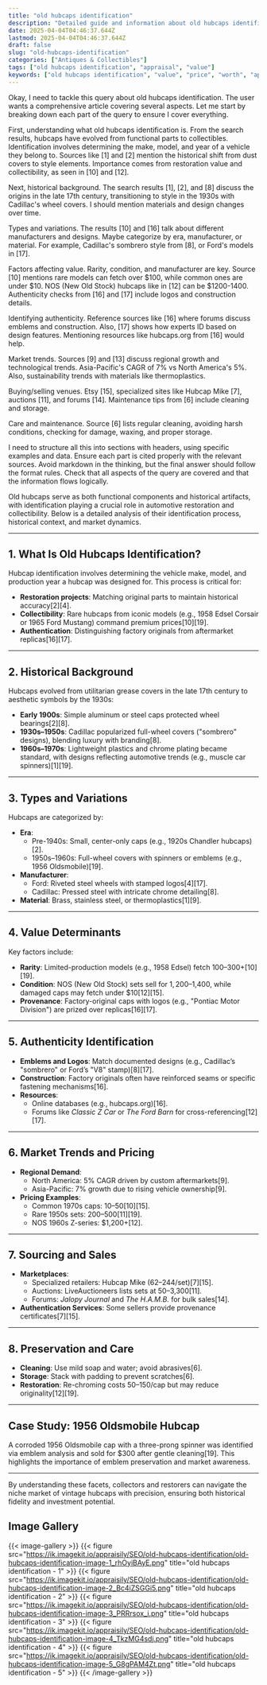 ```yaml
---
title: "old hubcaps identification"
description: "Detailed guide and information about old hubcaps identification"
date: 2025-04-04T04:46:37.644Z
lastmod: 2025-04-04T04:46:37.644Z
draft: false
slug: "old-hubcaps-identification"
categories: ["Antiques & Collectibles"]
tags: ["old hubcaps identification", "appraisal", "value"]
keywords: ["old hubcaps identification", "value", "price", "worth", "appraisal"]
---
```


<think>
Okay, I need to tackle this query about old hubcaps identification. The user wants a comprehensive article covering several aspects. Let me start by breaking down each part of the query to ensure I cover everything.

First, understanding what old hubcaps identification is. From the search results, hubcaps have evolved from functional parts to collectibles. Identification involves determining the make, model, and year of a vehicle they belong to. Sources like [1] and [2] mention the historical shift from dust covers to style elements. Importance comes from restoration value and collectibility, as seen in [10] and [12].

Next, historical background. The search results [1], [2], and [8] discuss the origins in the late 17th century, transitioning to style in the 1930s with Cadillac's wheel covers. I should mention materials and design changes over time.

Types and variations. The results [10] and [16] talk about different manufacturers and designs. Maybe categorize by era, manufacturer, or material. For example, Cadillac's sombrero style from [8], or Ford's models in [17].

Factors affecting value. Rarity, condition, and manufacturer are key. Source [10] mentions rare models can fetch over $100, while common ones are under $10. NOS (New Old Stock) hubcaps like in [12] can be $1200-1400. Authenticity checks from [16] and [17] include logos and construction details.

Identifying authenticity. Reference sources like [16] where forums discuss emblems and construction. Also, [17] shows how experts ID based on design features. Mentioning resources like hubcaps.org from [16] would help.

Market trends. Sources [9] and [13] discuss regional growth and technological trends. Asia-Pacific's CAGR of 7% vs North America's 5%. Also, sustainability trends with materials like thermoplastics.

Buying/selling venues. Etsy [15], specialized sites like Hubcap Mike [7], auctions [11], and forums [14]. Maintenance tips from [6] include cleaning and storage.

Care and maintenance. Source [6] lists regular cleaning, avoiding harsh conditions, checking for damage, waxing, and proper storage.

I need to structure all this into sections with headers, using specific examples and data. Ensure each part is cited properly with the relevant sources. Avoid markdown in the thinking, but the final answer should follow the format rules. Check that all aspects of the query are covered and that the information flows logically.
</think>

Old hubcaps serve as both functional components and historical artifacts, with identification playing a crucial role in automotive restoration and collectibility. Below is a detailed analysis of their identification process, historical context, and market dynamics.

---

## **1. What Is Old Hubcaps Identification?**
Hubcap identification involves determining the vehicle make, model, and production year a hubcap was designed for. This process is critical for:
- **Restoration projects**: Matching original parts to maintain historical accuracy[2][4].
- **Collectibility**: Rare hubcaps from iconic models (e.g., 1958 Edsel Corsair or 1965 Ford Mustang) command premium prices[10][19].
- **Authentication**: Distinguishing factory originals from aftermarket replicas[16][17].

---

## **2. Historical Background**
Hubcaps evolved from utilitarian grease covers in the late 17th century to aesthetic symbols by the 1930s:
- **Early 1900s**: Simple aluminum or steel caps protected wheel bearings[2][8].
- **1930s–1950s**: Cadillac popularized full-wheel covers ("sombrero" designs), blending luxury with branding[8].
- **1960s–1970s**: Lightweight plastics and chrome plating became standard, with designs reflecting automotive trends (e.g., muscle car spinners)[1][19].

---

## **3. Types and Variations**
Hubcaps are categorized by:
- **Era**: 
  - Pre-1940s: Small, center-only caps (e.g., 1920s Chandler hubcaps)[2].
  - 1950s–1960s: Full-wheel covers with spinners or emblems (e.g., 1956 Oldsmobile)[19].
- **Manufacturer**: 
  - Ford: Riveted steel wheels with stamped logos[4][17].
  - Cadillac: Pressed steel with intricate chrome detailing[8].
- **Material**: Brass, stainless steel, or thermoplastics[1][9].

---

## **4. Value Determinants**
Key factors include:
- **Rarity**: Limited-production models (e.g., 1958 Edsel) fetch $100–$300+[10][19].
- **Condition**: NOS (New Old Stock) sets sell for $1,200–$1,400, while damaged caps may fetch under $10[12][15].
- **Provenance**: Factory-original caps with logos (e.g., "Pontiac Motor Division") are prized over replicas[16][17].

---

## **5. Authenticity Identification**
- **Emblems and Logos**: Match documented designs (e.g., Cadillac’s "sombrero" or Ford’s "V8" stamp)[8][17].
- **Construction**: Factory originals often have reinforced seams or specific fastening mechanisms[16].
- **Resources**: 
  - Online databases (e.g., hubcaps.org)[16].
  - Forums like *Classic Z Car* or *The Ford Barn* for cross-referencing[12][17].

---

## **6. Market Trends and Pricing**
- **Regional Demand**: 
  - North America: 5% CAGR driven by custom aftermarkets[9].
  - Asia-Pacific: 7% growth due to rising vehicle ownership[9].
- **Pricing Examples**:
  - Common 1970s caps: $10–$50[10][15].
  - Rare 1950s sets: $200–$500[11][19].
  - NOS 1960s Z-series: $1,200+[12].

---

## **7. Sourcing and Sales**
- **Marketplaces**:
  - Specialized retailers: Hubcap Mike ($62–$244/set)[7][15].
  - Auctions: LiveAuctioneers lists sets at $50–$3,300[11].
  - Forums: *Jalopy Journal* and *The H.A.M.B.* for bulk sales[14].
- **Authentication Services**: Some sellers provide provenance certificates[7][15].

---

## **8. Preservation and Care**
- **Cleaning**: Use mild soap and water; avoid abrasives[6].
- **Storage**: Stack with padding to prevent scratches[6].
- **Restoration**: Re-chroming costs $50–$150/cap but may reduce originality[12][19].

---

## **Case Study: 1956 Oldsmobile Hubcap**
A corroded 1956 Oldsmobile cap with a three-prong spinner was identified via emblem analysis and sold for $300 after gentle cleaning[19]. This highlights the importance of emblem preservation and market awareness.

---

By understanding these facets, collectors and restorers can navigate the niche market of vintage hubcaps with precision, ensuring both historical fidelity and investment potential.


## Image Gallery

{{< image-gallery >}}
  {{< figure src="https://ik.imagekit.io/appraisily/SEO/old-hubcaps-identification/old-hubcaps-identification-image-1_rhOyiBAyE.png" title="old hubcaps identification - 1" >}}
  {{< figure src="https://ik.imagekit.io/appraisily/SEO/old-hubcaps-identification/old-hubcaps-identification-image-2_Bc4iZSGGi5.png" title="old hubcaps identification - 2" >}}
  {{< figure src="https://ik.imagekit.io/appraisily/SEO/old-hubcaps-identification/old-hubcaps-identification-image-3_PRRrsox_i.png" title="old hubcaps identification - 3" >}}
  {{< figure src="https://ik.imagekit.io/appraisily/SEO/old-hubcaps-identification/old-hubcaps-identification-image-4_TkzMG4sdj.png" title="old hubcaps identification - 4" >}}
  {{< figure src="https://ik.imagekit.io/appraisily/SEO/old-hubcaps-identification/old-hubcaps-identification-image-5_G8gPAM4Zt.png" title="old hubcaps identification - 5" >}}
{{< /image-gallery >}}

